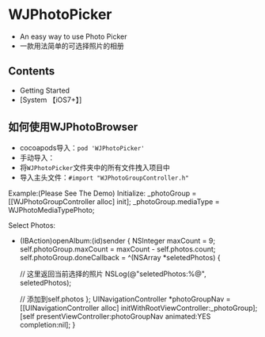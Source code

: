 # WJPhotoPicker
* An easy way to use Photo Picker
* 一款用法简单的可选择照片的相册

## Contents
* Getting Started
* [System 【iOS7+】]

## <a id="如何使用WJPhotoPicker"></a>如何使用WJPhotoBrowser
* cocoapods导入：`pod 'WJPhotoPicker'` 
* 手动导入：
* 将`WJPhotoPicker`文件夹中的所有文件拽入项目中
* 导入主头文件：`#import "WJPhotoGroupController.h"`


Example:(Please See The Demo)
Initialize:
    _photoGroup = [[WJPhotoGroupController alloc] init];
    _photoGroup.mediaType = WJPhotoMediaTypePhoto;

Select Photos:
- (IBAction)openAlbum:(id)sender {
    NSInteger maxCount = 9;
    self.photoGroup.maxCount = maxCount - self.photos.count;
    self.photoGroup.doneCallback = ^(NSArray *seletedPhotos) {

    // 这里返回当前选择的照片
    NSLog(@"seletedPhotos:%@", seletedPhotos);

    // 添加到self.photos
    };
    UINavigationController *photoGroupNav = [[UINavigationController alloc] initWithRootViewController:_photoGroup];
    [self presentViewController:photoGroupNav animated:YES completion:nil];
}

